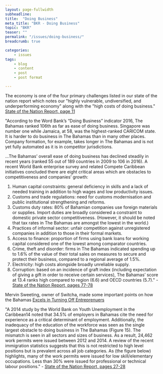 ```yaml
---
layout: page-fullwidth
subheadline:
title:  "Doing Business"
meta_title: "BKR - Doing Business"
topic: "BKR"
teaser: ""
permalink: "/issues/doing-business/"
breadcrumb: true

categories:
    - issues
tags:
    - blog
    - content
    - post
    - post format

---
```

The economy is one of the four primary challenges listed in our state of the nation report which notes our "highly vulnerable, undiversified, and underperforming economy" along with the "high costs of doing business." [State of the Nation Report, page 11][1]

"According to the Word Bank’s “Doing Business” indicator 2016, The Bahamas ranked 106th as far as ease of doing business. Singapore was number one while Jamaica, at 58, was the highest-ranked CARICOM state. It is harder to do business in The Bahamas than in many other places. Company formation, for example, takes longer in The Bahamas and is not yet fully automated as it is in competitor jurisdictions.

...The Bahamas’ overall ease of doing business has declined steadily in recent years (ranked 55 out of 189 countries in 2009 to 106 in 2016). A recent World Bank enterprise survey and related Compete Caribbean initiatives concluded there are eight critical areas which are obstacles to competitiveness and companies’ growth:

1. Human capital constraints: general deficiency in skills and a lack of needed training in addition to high wages and low productivity issues.
2. Customs and trade regulations: need for customs modernisation and public institutional strengthening and reforms.
3. Customs duty rates: 80% of Bahamian companies use foreign materials or supplies. Import duties are broadly considered a constraint to domestic private sector competitiveness. (However, it should be noted that tax rates in The Bahamas are amongst the lowest in the world.)
4. Practices of informal sector: unfair competition against unregistered companies in addition to those in their formal markets.
5. Access to finance: proportion of firms using bank loans for working capital considered one of the lowest among comparator countries.
6. Crime, theft and disorder: firms in The Bahamas indicated spending up to 1.6% of the value of their total sales on measures to secure and protect their business, compared to a regional average of 1.5%.
7. Electricity: high costs alongside broadly unreliable supply.
8. Corruption: based on an incidence of graft index (including expectation of giving a gift in order to receive certain services), The Bahamas’ score at 13.4 ranks high compared to region (6.6) and OECD countries (5.7)." - [State of the Nation Report, pages 77-78][1]

Mervin Sweeting, owner of Switcha, made some important points on how the Bahamas [Excels in Turning Off Entreprenuers][2]

"A 2014 study by the World Bank on Youth Unemployment in the Caribbean14 noted that 34.5% of employers in Bahamas cite the need for experience as a critical determinant of employment. Additionally, the inadequacy of the education of the workforce was seen as the single largest obstacle to doing business in The Bahamas (Figure 15). The mismatch is seen in all sectors and sizes of business. As a result, 24,462 work permits were issued between 2012 and 2014. A review of the recent immigration statistics suggests that this is not restricted to high level positions but is prevalent across all job categories. As (the figure below) highlights, many of the work permits were issued for low skill/elementary occupations. Less than 30% were issued for professional or technical labour positions." - [State of the Nation Report, pages 27-28][1]

<center>
<a href="http://www.vision2040bahamas.org/media/uploads/State_of_the_Nation_Summary_Report.pdf"><img src="{{ site.urlimg }}work-permits.png" alt=""></a>
</center>

<center>
<a href="http://www.vision2040bahamas.org/media/uploads/State_of_the_Nation_Summary_Report.pdf"><img src="{{ site.urlimg }}workforce-issues.png" alt=""></a>
</center>


[1]: http://www.vision2040bahamas.org/media/uploads/State_of_the_Nation_Summary_Report.pdf
[2]: http://www.tribune242.com/news/2014/aug/21/bahamas-excels-in-turning-off-entrepreneurs/